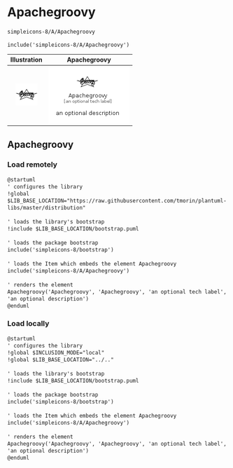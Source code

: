 # Apachegroovy


```text
simpleicons-8/A/Apachegroovy
```

```text
include('simpleicons-8/A/Apachegroovy')
```



| Illustration | Apachegroovy |
| :---: | :---: |
| ![illustration for Illustration](../../simpleicons-8/A/Apachegroovy.png) | ![illustration for Apachegroovy](../../simpleicons-8/A/Apachegroovy.Local.png) |




## Apachegroovy

### Load remotely
```plantuml
@startuml
' configures the library
!global $LIB_BASE_LOCATION="https://raw.githubusercontent.com/tmorin/plantuml-libs/master/distribution"

' loads the library's bootstrap
!include $LIB_BASE_LOCATION/bootstrap.puml

' loads the package bootstrap
include('simpleicons-8/bootstrap')

' loads the Item which embeds the element Apachegroovy
include('simpleicons-8/A/Apachegroovy')

' renders the element
Apachegroovy('Apachegroovy', 'Apachegroovy', 'an optional tech label', 'an optional description')
@enduml
```

### Load locally
```plantuml
@startuml
' configures the library
!global $INCLUSION_MODE="local"
!global $LIB_BASE_LOCATION="../.."

' loads the library's bootstrap
!include $LIB_BASE_LOCATION/bootstrap.puml

' loads the package bootstrap
include('simpleicons-8/bootstrap')

' loads the Item which embeds the element Apachegroovy
include('simpleicons-8/A/Apachegroovy')

' renders the element
Apachegroovy('Apachegroovy', 'Apachegroovy', 'an optional tech label', 'an optional description')
@enduml
```

